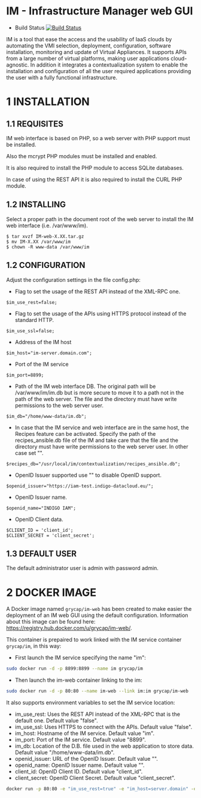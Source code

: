 IM - Infrastructure Manager web GUI
===================================

* Build Status [![Build Status](http://jenkins.i3m.upv.es/buildStatus/icon?job=grycap/im-web-unit)](http://jenkins.i3m.upv.es:8080/job/grycap/job/im-web-unit/)

IM is a tool that ease the access and the usability of IaaS clouds by automating
the VMI selection, deployment, configuration, software installation, monitoring
and update of Virtual Appliances. It supports APIs from a large number of
virtual platforms, making user applications cloud-agnostic. In addition it
integrates a contextualization system to enable the installation and
configuration of all the user required applications providing the user with a
fully functional infrastructure.


1 INSTALLATION
===============

1.1 REQUISITES
--------------

IM web interface is based on PHP, so a web server with PHP support must be installed.

Also the mcrypt PHP modules must be installed and enabled.

It is also required to install the PHP module to access SQLite databases.

In case of using the REST API it is also required to install the CURL PHP module.

1.2 INSTALLING
--------------

Select a proper path in the document root of the web server to install the IM web interface
(i.e. /var/www/im).

```
$ tar xvzf IM-web-X.XX.tar.gz
$ mv IM-X.XX /var/www/im
$ chown -R www-data /var/www/im
```

1.2 CONFIGURATION
--------------

Adjust the configuration settings in the file config.php:

* Flag to set the usage of the REST API instead of the XML-RPC one.
```
$im_use_rest=false;
```
* Flag to set the usage of the APIs using HTTPS protocol instead of the standard HTTP.
```
$im_use_ssl=false;
```
* Address of the IM host
```
$im_host="im-server.domain.com";
```
* Port of the IM service
```
$im_port=8899;
```
* Path of the IM web interface DB. The original path will be /var/www/im/im.db
  but is more secure to move it to a path not in the path of the web server.
  The file and the directory must have write permissions to the web server user.
```
$im_db="/home/www-data/im.db";
```
* In case that the IM service and web interface are in the same host, the Recipes
  feature can be activated. Specify the path of the recipes_ansible.db file of the
  IM and take care that the file and the directory must have write permissions to
  the web server user. In other case set "".
```
$recipes_db="/usr/local/im/contextualization/recipes_ansible.db";
```
* OpenID Issuer supported use "" to disable OpenID support.
```
$openid_issuer="https://iam-test.indigo-datacloud.eu/";
```
* OpenID Issuer name.
```
$openid_name="INDIGO IAM";
```
* OpenID Client data.
```
$CLIENT_ID = 'client_id';
$CLIENT_SECRET = 'client_secret';
```

1.3 DEFAULT USER
----------------

The default administrator user is admin with password admin.

2 DOCKER IMAGE
===============

A Docker image named `grycap/im-web` has been created to make easier the deployment of an IM web GUI using the 
default configuration. Information about this image can be found here: https://registry.hub.docker.com/u/grycap/im-web/.

This container is prepaired to work linked with the IM service container `grycap/im`, in this way:

* First launch the IM service specifying the name "im":

```sh
sudo docker run -d -p 8899:8899 --name im grycap/im 
```

* Then launch the im-web container linking to the im:

```sh
sudo docker run -d -p 80:80 --name im-web --link im:im grycap/im-web 
```

It also supports environment variables to set the IM service location:

  * im_use_rest: Uses the REST API instead of the XML-RPC that is the default one. Default value "false".
  * im_use_ssl: Uses HTTPS to connect with the APIs. Default value "false".
  * im_host: Hostname of the IM service. Default value "im".
  * im_port: Port of the IM service. Default value "8899".
  * im_db: Location of the D.B. file used in the web application to store data. Default value "/home/www-data/im.db".
  * openid_issuer: URL of the OpenID Issuer. Default value "".
  * openid_name: OpenID Issuer name. Default value "".
  * client_id: OpenID Client ID. Default value "client_id".
  * client_secret: OpenID Client Secret. Default value "client_secret".

```sh
docker run -p 80:80 -e "im_use_rest=true" -e "im_host=server.domain" -e "im_port=8800" -d grycap/im-web
```